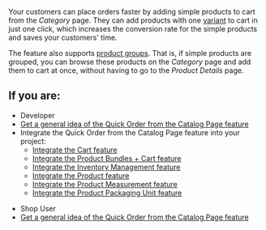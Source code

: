 Your customers can place orders faster by adding simple products to cart from the *Category* page. They can add products with one [variant](https://documentation.spryker.com/docs/product-abstraction) to cart in just one click, which increases the conversion rate for the simple products and saves your customers' time. 

The feature also supports [product groups](https://documentation.spryker.com/docs/product-group). That is, if simple products are grouped, you can browse these products on the *Category* page and add them to cart at once, without having to go to the *Product Details* page.

## If you are:

<div class="mr-container">
    <div class="mr-list-container">
        <!-- col1 -->
        <div class="mr-col">
            <ul class="mr-list mr-list-green">
                <li class="mr-title">Developer</li>
                <li><a href="https://documentation.spryker.com/docs/en/quick-order-from-the-catalog-page-feature-overview" class="mr-link">Get a general idea of the Quick Order from the Catalog Page feature</a></li>
                <li>Integrate the Quick Order from the Catalog Page feature into your project:
                    <ul>
<li><a href="https://documentation.spryker.com/docs/cart-feature-integration" class="mr-link">Integrate the Cart  feature</a></li>
                    <li><a href="https://documentation.spryker.com/docs/product-bundles-cart-feature-integration" class="mr-link">Integrate the Product Bundles + Cart feature</a></li>
                    <li><a href="https://documentation.spryker.com/docs/inventory-management-feature-integration" class="mr-link">Integrate the Inventory Management feature</a></li>
                    <li><a href="https://documentation.spryker.com/docs/product-feature-integration-201903" class="mr-link">Integrate the Product feature</a></li>
                    <li><a href="https://documentation.spryker.com/docs/product-measurement-unit-feature-integration" class="mr-link">Integrate the Product Measurement feature</a></li>
                       <li><a href="https://documentation.spryker.com/docs/en/product-packaging-unit-feature-integration" class="mr-link">Integrate the Product Packaging Unit feature</a></li>
                    </ul>
                </li> 
            </ul>
        </div>
        <!-- col2 -->
        <div class="mr-col">
            <ul class="mr-list mr-list-blue">
                <li class="mr-title">Shop User</li>
                              <li><a href="https://documentation.spryker.com/docs/en/quick-order-from-the-catalog-page-feature-overview" class="mr-link">Get a general idea of the Quick Order from the Catalog Page feature</a></li>
            </ul>
                </div>
                
</div>